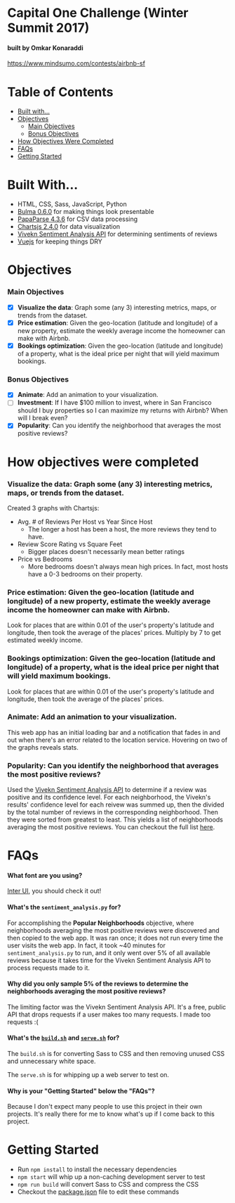 # Capital One Challenge (Winter Summit 2017)
#### built by Omkar Konaraddi

https://www.mindsumo.com/contests/airbnb-sf

# Table of Contents
* [Built with...](#built-with)
* [Objectives](#objectives)
    * [Main Objectives](#main-objectives)
    * [Bonus Objectives](#bonus-objectives)
* [How Objectives Were Completed](#how-objectives-were-completed)
* [FAQs](#faqs)
* [Getting Started](#getting-started)

# Built With...
* HTML, CSS, Sass, JavaScript, Python
* [Bulma 0.6.0](https://bulma.io/) for making things look presentable
* [PapaParse 4.3.6](http://papaparse.com/) for CSV data processing
* [Chartsjs 2.4.0](http://www.chartjs.org/) for data visualization
* [Vivekn Sentiment Analysis API](http://sentiment.vivekn.com/docs/api/) for determining sentiments of reviews
* [Vuejs](https://vuejs.org/) for keeping things DRY

# Objectives 

### Main Objectives
- [X] **Visualize the data**: Graph some (any 3) interesting metrics, maps, or trends from the dataset.
- [X] **Price estimation**: Given the geo-location (latitude and longitude) of a new property, estimate the weekly average income the homeowner can make with Airbnb.
- [X] **Bookings optimization**: Given the geo-location (latitude and longitude) of a property, what is the ideal price per night that will yield maximum bookings.

### Bonus Objectives
- [X] **Animate**: Add an animation to your visualization.
- [ ] **Investment**: If I have $100 million to invest, where in San Francisco should I buy properties so I can maximize my returns with Airbnb? When will I break even?
- [X] **Popularity**: Can you identify the neighborhood that averages the most positive reviews?

# How objectives were completed

### **Visualize the data**: Graph some (any 3) interesting metrics, maps, or trends from the dataset.
Created 3 graphs with Chartsjs:
* Avg. # of Reviews Per Host vs Year Since Host
    * The longer a host has been a host, the more reviews they tend to have.
* Review Score Rating vs Square Feet
    * Bigger places doesn't necessarily mean better ratings
* Price vs Bedrooms
    * More bedrooms doesn't always mean high prices. In fact, most hosts have a 0-3 bedrooms on their property.

### **Price estimation**: Given the geo-location (latitude and longitude) of a new property, estimate the weekly average income the homeowner can make with Airbnb.
Look for places that are within 0.01 of the user's property's latitude and longitude, then took the average of the places' prices. Multiply by 7 to get estimated weekly income.

### **Bookings optimization**: Given the geo-location (latitude and longitude) of a property, what is the ideal price per night that will yield maximum bookings.
Look for places that are within 0.01 of the user's property's latitude and longitude, then took the average of the places' prices.

### **Animate**: Add an animation to your visualization.
This web app has an initial loading bar and a notification that fades in and out when there's an error related to the location service. Hovering on two of the graphs reveals stats.

### **Popularity**: Can you identify the neighborhood that averages the most positive reviews?
Used the [Vivekn Sentiment Analysis API](http://sentiment.vivekn.com/docs/api/) to determine if a review was positive and its confidence level. For each neighborhood, the Vivekn's results' confidence level for each reivew was summed up, then the divided by the total number of reviews in the corresponding neighborhood. Then they were sorted from greatest to least. This yields a list of neighborhoods averaging the most positive reviews. You can checkout the full list [here](top.txt).

# FAQs

#### What font are you using?

[Inter UI](https://rsms.me/inter/), you should check it out!

#### What's the `sentiment_analysis.py` for?

For accomplishing the **Popular Neighborhoods** objective, where neighborhoods averaging the most positive reviews were discovered and then copied to the web app. It was ran once; it does not run every time the user visits the web app. In fact, it took ~40 minutes for `sentiment_analysis.py` to run, and it only went over 5% of all available reviews because it takes time for the Vivekn Sentiment Analysis API to process requests made to it.

#### Why did you only sample 5% of the reviews to determine the neighborhoods averaging the most positive reviews?

The limiting factor was the Vivekn Sentiment Analysis API. It's a free, public API that drops requests if a user makes too many requests. I made too requests :(

#### What's the [`build.sh`](build.sh) and [`serve.sh`](serve.sh) for?

The `build.sh` is for converting Sass to CSS and then removing unused CSS and unnecessary white space.

The `serve.sh` is for whipping up a web server to test on.

#### Why is your "Getting Started" below the "FAQs"?

Because I don't expect many people to use this project in their own projects. It's really there for me to know what's up if I come back to this project.

# Getting Started

* Run `npm install` to install the necessary dependencies
* `npm start` will whip up a non-caching development server to test
* `npm run build` will convert Sass to CSS and compress the CSS
* Checkout the [package.json](package.json) file to edit these commands